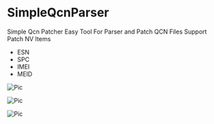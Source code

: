 # SimpleQcnParser
Simple Qcn Patcher Easy Tool For Parser and Patch QCN Files Support Patch NV Items
-  ESN
-  SPC
-  IMEI
-  MEID

![Pic](https://raw.githubusercontent.com/Muhmmad-Almuhmmah/SimpleQcnParser/pngs/1.png)

![Pic](https://raw.githubusercontent.com/Muhmmad-Almuhmmah/SimpleQcnParser/pngs/2.png)

![Pic](https://raw.githubusercontent.com/Muhmmad-Almuhmmah/SimpleQcnParser/pngs/3.png)

